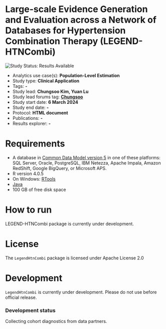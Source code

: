 Large-scale Evidence Generation and Evaluation across a Network of Databases for Hypertension Combination Therapy (LEGEND-HTNCombi)
=============================================================================

<img src="https://img.shields.io/badge/Study%20Status-Results%20Available-yellow.svg" alt="Study Status: Results Available">

- Analytics use case(s): **Population-Level Estimation**
- Study type: **Clinical Application**
- Tags: **-**
- Study lead: **Chungsoo Kim, Yuan Lu**
- Study lead forums tag: **[Chungsoo](https://forums.ohdsi.org/u/chungsoo_kim)**
- Study start date: **6 March 2024**
- Study end date: **-**
- Protocol: **HTML document**
- Publications: **-**
- Results explorer: **-**

Requirements
============

- A database in [Common Data Model version 5](https://github.com/OHDSI/CommonDataModel) in one of these platforms: SQL Server, Oracle, PostgreSQL, IBM Netezza, Apache Impala, Amazon RedShift, Google BigQuery, or Microsoft APS.
- R version 4.0.5
- On Windows: [RTools](http://cran.r-project.org/bin/windows/Rtools/)
- [Java](http://java.com)
- 100 GB of free disk space

How to run
==========

LEGEND-HTNCombi package is currently under development.

License
=======
The `LegendHtnCombi` package is licensed under Apache License 2.0

Development
===========
`LegendHtnCombi` is currently under development. Please do not use before official release.

### Development status

Collecting cohort diagnostics from data partners.
